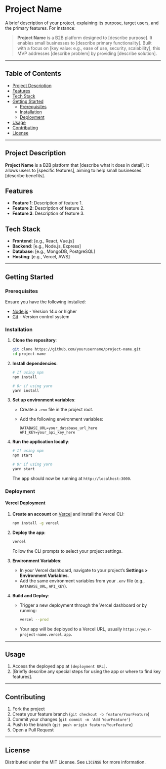 # Project Name

A brief description of your project, explaining its purpose, target users, and the primary features. For instance:

> **Project Name** is a B2B platform designed to [describe purpose]. It enables small businesses to [describe primary functionality]. Built with a focus on [key value: e.g., ease of use, security, scalability], this MVP addresses [describe problem] by providing [describe solution].

---

## Table of Contents
- [Project Description](#project-description)
- [Features](#features)
- [Tech Stack](#tech-stack)
- [Getting Started](#getting-started)
  - [Prerequisites](#prerequisites)
  - [Installation](#installation)
  - [Deployment](#deployment)
- [Usage](#usage)
- [Contributing](#contributing)
- [License](#license)

---

## Project Description

**Project Name** is a B2B platform that [describe what it does in detail]. It allows users to [specific features], aiming to help small businesses [describe benefits].

## Features

- **Feature 1**: Description of feature 1.
- **Feature 2**: Description of feature 2.
- **Feature 3**: Description of feature 3.

## Tech Stack

- **Frontend**: [e.g., React, Vue.js]
- **Backend**: [e.g., Node.js, Express]
- **Database**: [e.g., MongoDB, PostgreSQL]
- **Hosting**: [e.g., Vercel, AWS]

---

## Getting Started

### Prerequisites

Ensure you have the following installed:
- [Node.js](https://nodejs.org/) - Version 14.x or higher
- [Git](https://git-scm.com/) - Version control system

### Installation

1. **Clone the repository**:
    ```bash
    git clone https://github.com/yourusername/project-name.git
    cd project-name
    ```

2. **Install dependencies**:
    ```bash
    # If using npm
    npm install

    # Or if using yarn
    yarn install
    ```

3. **Set up environment variables**:

    - Create a `.env` file in the project root.
    - Add the following environment variables:

      ```plaintext
      DATABASE_URL=your_database_url_here
      API_KEY=your_api_key_here
      ```

4. **Run the application locally**:
    ```bash
    # If using npm
    npm start

    # Or if using yarn
    yarn start
    ```

    The app should now be running at `http://localhost:3000`.

### Deployment

#### Vercel Deployment

1. **Create an account** on [Vercel](https://vercel.com/) and install the Vercel CLI:
   ```bash
   npm install -g vercel
   ```

2. **Deploy the app**:
   ```bash
   vercel
   ```

   Follow the CLI prompts to select your project settings.

3. **Environment Variables**:
   - In your Vercel dashboard, navigate to your project’s **Settings > Environment Variables**.
   - Add the same environment variables from your `.env` file (e.g., `DATABASE_URL`, `API_KEY`).

4. **Build and Deploy**:
   - Trigger a new deployment through the Vercel dashboard or by running:
     ```bash
     vercel --prod
     ```
   - Your app will be deployed to a Vercel URL, usually `https://your-project-name.vercel.app`.

---

## Usage

1. Access the deployed app at `[deployment URL]`.
2. [Briefly describe any special steps for using the app or where to find key features].

---

## Contributing

1. Fork the project
2. Create your feature branch (`git checkout -b feature/YourFeature`)
3. Commit your changes (`git commit -m 'Add YourFeature'`)
4. Push to the branch (`git push origin feature/YourFeature`)
5. Open a Pull Request

---

## License

Distributed under the MIT License. See `LICENSE` for more information.
